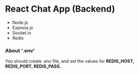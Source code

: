 # React Chat App (Backend)
- Node.js
- Express.js
- Socket.io
- Redis

### About '.env' 
You should create .env file, and set the values for <b>REDIS_HOST, REDIS_PORT, REDIS_PASS.</b>